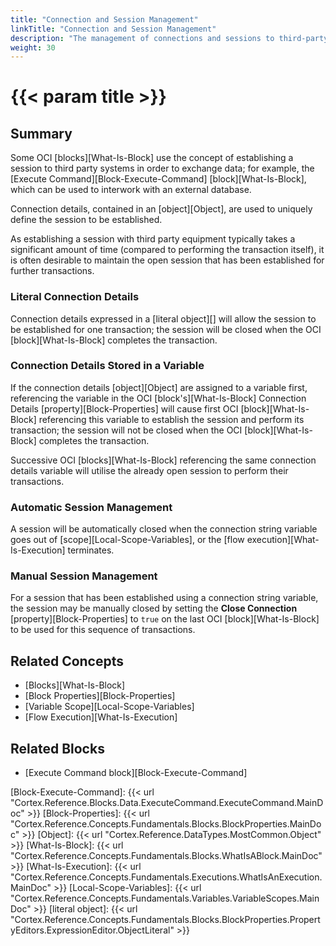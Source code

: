 ```yaml
---
title: "Connection and Session Management"
linkTitle: "Connection and Session Management"
description: "The management of connections and sessions to third-party systems."
weight: 30
---
```


# {{< param title >}}

## Summary

Some OCI [blocks][What-Is-Block] use the concept of establishing a session to third party systems in order to exchange data; for example, the [Execute Command][Block-Execute-Command] [block][What-Is-Block], which can be used to interwork with an external database.

Connection details, contained in an [object][Object], are used to uniquely define the session to be established.

As establishing a session with third party equipment typically takes a significant amount of time (compared to performing the transaction itself), it is often desirable to maintain the open session that has been established for further transactions.

### Literal Connection Details

Connection details expressed in a [literal object][] will allow the session to be established for one transaction; the session will be closed when the OCI [block][What-Is-Block] completes the transaction.

### Connection Details Stored in a Variable

 If the connection details [object][Object] are assigned to a variable first, referencing the variable in the OCI [block's][What-Is-Block] Connection Details [property][Block-Properties] will cause first OCI [block][What-Is-Block] referencing this variable to establish the session and perform its transaction; the session will not be closed when the OCI [block][What-Is-Block] completes the transaction.

 Successive OCI [blocks][What-Is-Block] referencing the same connection details variable  will utilise the already open session to perform their transactions.

### Automatic Session Management

A session will be automatically closed when the connection string variable goes out of [scope][Local-Scope-Variables], or the [flow execution][What-Is-Execution] terminates.

### Manual Session Management

For a session that has been established using a connection string variable, the session may be manually closed by setting the **Close Connection** [property][Block-Properties] to `true` on the last OCI [block][What-Is-Block] to be used for this sequence of transactions.

## Related Concepts

* [Blocks][What-Is-Block]
* [Block Properties][Block-Properties]
* [Variable Scope][Local-Scope-Variables]
* [Flow Execution][What-Is-Execution]

## Related Blocks

* [Execute Command block][Block-Execute-Command]

[Block-Execute-Command]: {{< url "Cortex.Reference.Blocks.Data.ExecuteCommand.ExecuteCommand.MainDoc" >}}
[Block-Properties]: {{< url "Cortex.Reference.Concepts.Fundamentals.Blocks.BlockProperties.MainDoc" >}}
[Object]: {{< url "Cortex.Reference.DataTypes.MostCommon.Object" >}}
[What-Is-Block]: {{< url "Cortex.Reference.Concepts.Fundamentals.Blocks.WhatIsABlock.MainDoc" >}}
[What-Is-Execution]: {{< url "Cortex.Reference.Concepts.Fundamentals.Executions.WhatIsAnExecution.MainDoc" >}}
[Local-Scope-Variables]: {{< url "Cortex.Reference.Concepts.Fundamentals.Variables.VariableScopes.MainDoc" >}}
[literal object]: {{< url "Cortex.Reference.Concepts.Fundamentals.Blocks.BlockProperties.PropertyEditors.ExpressionEditor.ObjectLiteral" >}}
